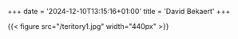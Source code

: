 +++
date = '2024-12-10T13:15:16+01:00'
title = 'David Bekaert'
+++

{{< figure src="/teritory1.jpg" width="440px" >}}